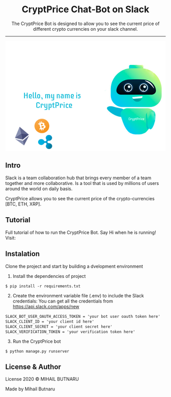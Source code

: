 <div align="center">
<h1> CryptPrice Chat-Bot on Slack</h1>
<p1>The CryptPrice Bot is designed to allow you to see the current price
of different crypto currencies on your slack channel.</p1>
</div>
<hr/>

![CryptPrce Chat Bot](https://github.com/MihailButnaru/cryptprice/blob/develop/images/cryptprice_bot.png)

## Intro
Slack is a team collaboration hub that brings every member of a team
together and more collaborative. Is a tool that is used by millions of
users around the world on daily basis.

CryptPrice allows you to see the current price of the crypto-currencies [BTC, ETH, XRP].

## Tutorial
Full tutorial of how to run the CryptPrice Bot. Say Hi when he is running!
Visit: 


## Instalation
Clone the project and start by building a dvelopment environment
1. Install the dependencies of project
```
$ pip install -r requirements.txt
```
2. Create the environment variable file (.env) to include
the Slack credentials:
You can get all the credentials from https://api.slack.com/apps/new
```
SLACK_BOT_USER_OAUTH_ACCESS_TOKEN = 'your bot user oauth token here'
SLACK_CLIENT_ID = 'your client id here'
SLACK_CLIENT_SECRET = 'your client secret here'
SLACK_VERIFICATION_TOKEN = 'your verification token here'
```
3. Run the CryptPrice bot
```
$ python manage.py runserver
```

## License & Author
License 2020 © MIHAIL BUTNARU

Made by Mihail Butnaru

